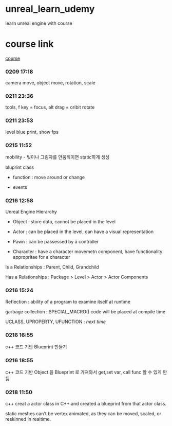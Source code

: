 # unreal_learn_udemy
learn unreal engine with course

# course link
[course](https://www.udemy.com/course/unreal-engine-the-ultimate-game-developer-course/learn/lecture/14173595#overview)

### 0209 17:18
camera move, object move, rotation, scale

### 0211 23:36
tools, f key = focus, alt drag = oribit rotate

### 0211 23:53
level blue print, show fps

### 0215 11:52
mobility - 빛이나 그림자를 안움직이면 static하게 생성

bluprint class

- function : move around or change

- events

### 0216 12:58

Unreal Engine Hierarchy

- Object : store data, cannot be placed in the level

- Actor : can be placed in the level, can have a visual representation

- Pawn : can be passessed by a controller

- Character : have a character movemetn component, have functionality appropritae for a character

Is a Relationships : Parent, Child, Grandchild

Has a Relationships : Package > Level > Actor > Actor Components

### 0216 15:24

Reflection : ability of a program to examine itself at runtime

garbage collection : SPECIAL_MACRO() code will be placed at compile time

UCLASS, UPROPERTY, UFUNCTION : *next time*

### 0216 16:55

c++ 코드 기반 Blueprint 만들기

### 0216 18:55

c++ 코드 기반 Object 을 Blueprint 로 가져와서 get,set var, call func 할 수 있게 만듬

### 0218 11:50

c++ creat a actor class in C++ and created a blueprint from that actor class.

static meshes can't be vertex animated, as they can be moved, scaled, or reskinned in realtime.
